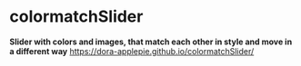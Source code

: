 # colormatchSlider
**Slider with colors and images, that match each other in style and move in a different way**
https://dora-applepie.github.io/colormatchSlider/
